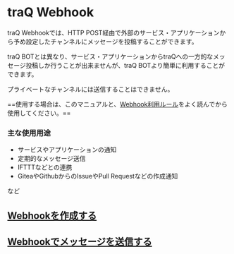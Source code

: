 # traQ Webhook
traQ Webhookでは、HTTP POST経由で外部のサービス・アプリケーションから予め設定したチャンネルにメッセージを投稿することができます。

traQ BOTとは異なり、サービス・アプリケーションからtraQへの一方的なメッセージ投稿しか行うことが出来ませんが、traQ BOTより簡単に利用することができます。

プライベートなチャンネルには送信することはできません。

==使用する場合は、このマニュアルと、[Webhook利用ルール](/docs/webhook/rule)をよく読んでから使用してください。==

### 主な使用用途
+ サービスやアプリケーションの通知
+ 定期的なメッセージ送信
+ IFTTTなどとの連携
+ GiteaやGithubからのIssueやPull Requestなどの作成通知

など

## [Webhookを作成する](/docs/webhook/create)

## [Webhookでメッセージを送信する](/docs/webhook/send)
